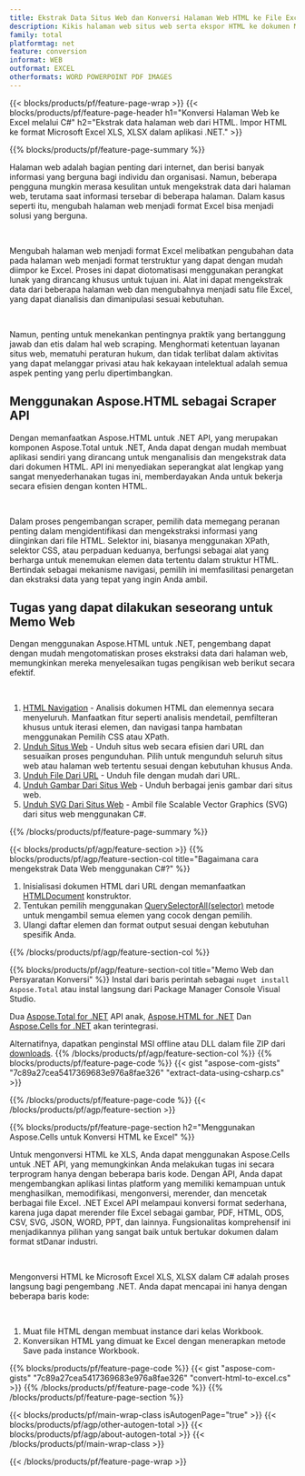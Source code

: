 ```yaml
---
title: Ekstrak Data Situs Web dan Konversi Halaman Web HTML ke File Excel menggunakan C#
description: Kikis halaman web situs web serta ekspor HTML ke dokumen Microsoft Excel. Kembangkan aplikasi .NET untuk mengikis data situs web ke dalam format XLS, XLSX.
family: total
platformtag: net
feature: conversion
informat: WEB
outformat: EXCEL
otherformats: WORD POWERPOINT PDF IMAGES
---
```

{{< blocks/products/pf/feature-page-wrap >}}
{{< blocks/products/pf/feature-page-header h1="Konversi Halaman Web ke Excel melalui C#" h2="Ekstrak data halaman web dari HTML. Impor HTML ke format Microsoft Excel XLS, XLSX dalam aplikasi .NET." >}}

{{% blocks/products/pf/feature-page-summary %}}

<p>Halaman web adalah bagian penting dari internet, dan berisi banyak informasi yang berguna bagi individu dan organisasi. Namun, beberapa pengguna mungkin merasa kesulitan untuk mengekstrak data dari halaman web, terutama saat informasi tersebar di beberapa halaman. Dalam kasus seperti itu, mengubah halaman web menjadi format Excel bisa menjadi solusi yang berguna.</p><br />
<p>Mengubah halaman web menjadi format Excel melibatkan pengubahan data pada halaman web menjadi format terstruktur yang dapat dengan mudah diimpor ke Excel. Proses ini dapat diotomatisasi menggunakan perangkat lunak yang dirancang khusus untuk tujuan ini. Alat ini dapat mengekstrak data dari beberapa halaman web dan mengubahnya menjadi satu file Excel, yang dapat dianalisis dan dimanipulasi sesuai kebutuhan.</p><br />

<p>Namun, penting untuk menekankan pentingnya praktik yang bertanggung jawab dan etis dalam hal web scraping. Menghormati ketentuan layanan situs web, mematuhi peraturan hukum, dan tidak terlibat dalam aktivitas yang dapat melanggar privasi atau hak kekayaan intelektual adalah semua aspek penting yang perlu dipertimbangkan.</p>

<h2 class="heading-border">Menggunakan Aspose.HTML sebagai Scraper API</h2>

<p>Dengan memanfaatkan Aspose.HTML untuk .NET API, yang merupakan komponen Aspose.Total untuk .NET, Anda dapat dengan mudah membuat aplikasi sendiri yang dirancang untuk menganalisis dan mengekstrak data dari dokumen HTML. API ini menyediakan seperangkat alat lengkap yang sangat menyederhanakan tugas ini, memberdayakan Anda untuk bekerja secara efisien dengan konten HTML.</p><br />

<p>Dalam proses pengembangan scraper, pemilih data memegang peranan penting dalam mengidentifikasi dan mengekstraksi informasi yang diinginkan dari file HTML. Selektor ini, biasanya menggunakan XPath, selektor CSS, atau perpaduan keduanya, berfungsi sebagai alat yang berharga untuk menemukan elemen data tertentu dalam struktur HTML. Bertindak sebagai mekanisme navigasi, pemilih ini memfasilitasi penargetan dan ekstraksi data yang tepat yang ingin Anda ambil.</p>

<h2 class="heading-border">Tugas yang dapat dilakukan seseorang untuk Memo Web</h2>

<p>Dengan menggunakan Aspose.HTML untuk .NET, pengembang dapat dengan mudah mengotomatiskan proses ekstraksi data dari halaman web, memungkinkan mereka menyelesaikan tugas pengikisan web berikut secara efektif.</p><br />

1. [HTML Navigation](https://docs.aspose.com/html/net/html-navigation/) - Analisis dokumen HTML dan elemennya secara menyeluruh. Manfaatkan fitur seperti analisis mendetail, pemfilteran khusus untuk iterasi elemen, dan navigasi tanpa hambatan menggunakan Pemilih CSS atau XPath.
2. [Unduh Situs Web](https://docs.aspose.com/html/net/download-website/) - Unduh situs web secara efisien dari URL dan sesuaikan proses pengunduhan. Pilih untuk mengunduh seluruh situs web atau halaman web tertentu sesuai dengan kebutuhan khusus Anda.
3. [Unduh File Dari URL](https://docs.aspose.com/html/net/download-file-from-url/) - Unduh file dengan mudah dari URL.
4. [Unduh Gambar Dari Situs Web](https://docs.aspose.com/html/net/download-images-from-website/) - Unduh berbagai jenis gambar dari situs web.
5. [Unduh SVG Dari Situs Web](https://docs.aspose.com/html/net/download-svg-from-website/) - Ambil file Scalable Vector Graphics (SVG) dari situs web menggunakan C#.

{{% /blocks/products/pf/feature-page-summary  %}}

{{< blocks/products/pf/agp/feature-section >}}
{{% blocks/products/pf/agp/feature-section-col title="Bagaimana cara mengekstrak Data Web menggunakan C#?" %}}

1. Inisialisasi dokumen HTML dari URL dengan memanfaatkan [HTMLDocument](https://reference.aspose.com/html/net/aspose.html/htmldocument/htmldocument/) konstruktor.
2. Tentukan pemilih menggunakan [QuerySelectorAll(selector)](https://reference.aspose.com/html/net/aspose.html.dom/document/queryselectorall/) metode untuk mengambil semua elemen yang cocok dengan pemilih.
3. Ulangi daftar elemen dan format output sesuai dengan kebutuhan spesifik Anda.
 
{{% /blocks/products/pf/agp/feature-section-col %}}

{{% blocks/products/pf/agp/feature-section-col title="Memo Web dan Persyaratan Konversi" %}}
Instal dari baris perintah sebagai ```nuget install Aspose.Total``` atau instal langsung dari Package Manager Console Visual Studio.

Dua [Aspose.Total for .NET](https://products.aspose.com/total/net/) API anak, [Aspose.HTML for .NET](https://products.aspose.com/html/net/) Dan [Aspose.Cells for .NET](https://products.aspose.com/cells/net/) akan terintegrasi.

Alternatifnya, dapatkan penginstal MSI offline atau DLL dalam file ZIP dari [downloads](https://releases.aspose.com/total/net).
{{% /blocks/products/pf/agp/feature-section-col %}}
{{% blocks/products/pf/feature-page-code %}}
{{< gist "aspose-com-gists" "7c89a27cea5417369683e976a8fae326" "extract-data-using-csharp.cs" >}}

{{% /blocks/products/pf/feature-page-code %}}
{{< /blocks/products/pf/agp/feature-section >}}

{{% blocks/products/pf/feature-page-section  h2="Menggunakan Aspose.Cells untuk Konversi HTML ke Excel" %}}
<p>Untuk mengonversi HTML ke XLS, Anda dapat menggunakan Aspose.Cells untuk .NET API, yang memungkinkan Anda melakukan tugas ini secara terprogram hanya dengan beberapa baris kode. Dengan API, Anda dapat mengembangkan aplikasi lintas platform yang memiliki kemampuan untuk menghasilkan, memodifikasi, mengonversi, merender, dan mencetak berbagai file Excel. .NET Excel API melampaui konversi format sederhana, karena juga dapat merender file Excel sebagai gambar, PDF, HTML, ODS, CSV, SVG, JSON, WORD, PPT, dan lainnya. Fungsionalitas komprehensif ini menjadikannya pilihan yang sangat baik untuk bertukar dokumen dalam format stDanar industri.</p><br />

<p>Mengonversi HTML ke Microsoft Excel XLS, XLSX dalam C# adalah proses langsung bagi pengembang .NET. Anda dapat mencapai ini hanya dengan beberapa baris kode:</p><br />

1. Muat file HTML dengan membuat instance dari kelas Workbook.
1. Konversikan HTML yang dimuat ke Excel dengan menerapkan metode Save pada instance Workbook.

{{% blocks/products/pf/feature-page-code %}}
{{< gist "aspose-com-gists" "7c89a27cea5417369683e976a8fae326" "convert-html-to-excel.cs" >}}
{{% /blocks/products/pf/feature-page-code  %}}
{{% /blocks/products/pf/feature-page-section %}}

{{< blocks/products/pf/main-wrap-class isAutogenPage="true" >}}
{{< blocks/products/pf/agp/other-autogen-total >}}
{{< blocks/products/pf/agp/about-autogen-total >}}
{{< /blocks/products/pf/main-wrap-class >}}

{{< /blocks/products/pf/feature-page-wrap >}}
